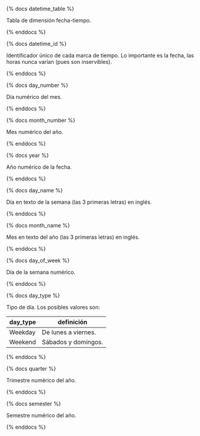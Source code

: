 {% docs datetime_table %}

Tabla de dimensión fecha-tiempo.

{% enddocs %}

{% docs datetime_id %}

Identificador único de cada marca de tiempo.
Lo importante es la fecha, las horas nunca varían (pues son inservibles).

{% enddocs %}

{% docs day_number %}

Día numérico del mes.

{% enddocs %}

{% docs month_number %}

Mes numérico del año.

{% enddocs %}

{% docs year %}

Año numérico de la fecha.

{% enddocs %}

{% docs day_name %}

Día en texto de la semana (las 3 primeras letras) en inglés.

{% enddocs %}

{% docs month_name %}

Mes en texto del año (las 3 primeras letras) en inglés.

{% enddocs %}

{% docs day_of_week %}

Día de la semana numérico.

{% enddocs %}

{% docs day_type %}

Tipo de día. Los posibles valores son:

  | day_type        | definición          |
  |---------------- |---------------------|
  | Weekday         | De lunes a viernes. |
  | Weekend         | Sábados y domingos. |

{% enddocs %}

{% docs quarter %}

Trimestre numérico del año.

{% enddocs %}

{% docs semester %}

Semestre numérico del año.

{% enddocs %}